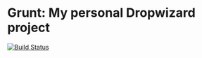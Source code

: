 Grunt: My personal Dropwizard project
=====================================

[![Build Status](https://travis-ci.org/DLR84/grunt.svg?branch=master)](https://travis-ci.org/DLR84/grunt)